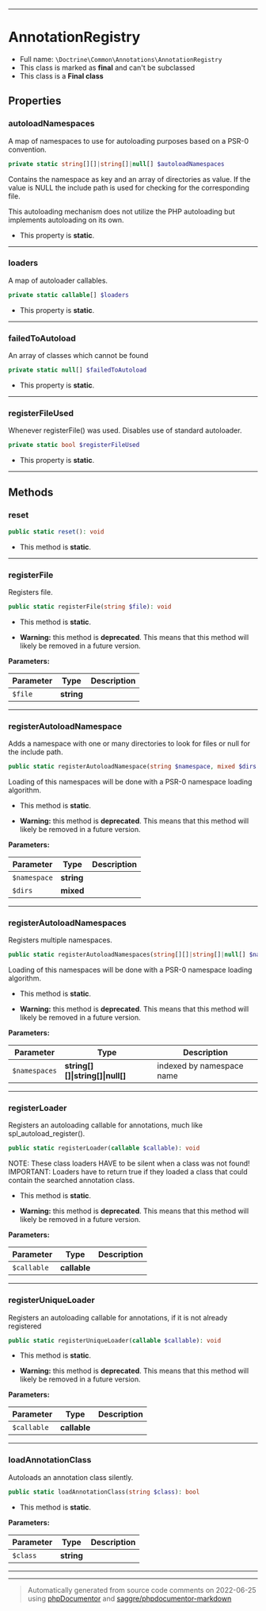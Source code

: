 ***

# AnnotationRegistry





* Full name: `\Doctrine\Common\Annotations\AnnotationRegistry`
* This class is marked as **final** and can't be subclassed
* This class is a **Final class**



## Properties


### autoloadNamespaces

A map of namespaces to use for autoloading purposes based on a PSR-0 convention.

```php
private static string[][]|string[]|null[] $autoloadNamespaces
```

Contains the namespace as key and an array of directories as value. If the value is NULL
the include path is used for checking for the corresponding file.

This autoloading mechanism does not utilize the PHP autoloading but implements autoloading on its own.

* This property is **static**.


***

### loaders

A map of autoloader callables.

```php
private static callable[] $loaders
```



* This property is **static**.


***

### failedToAutoload

An array of classes which cannot be found

```php
private static null[] $failedToAutoload
```



* This property is **static**.


***

### registerFileUsed

Whenever registerFile() was used. Disables use of standard autoloader.

```php
private static bool $registerFileUsed
```



* This property is **static**.


***

## Methods


### reset



```php
public static reset(): void
```



* This method is **static**.







***

### registerFile

Registers file.

```php
public static registerFile(string $file): void
```



* This method is **static**.


* **Warning:** this method is **deprecated**. This means that this method will likely be removed in a future version.



**Parameters:**

| Parameter | Type | Description |
|-----------|------|-------------|
| `$file` | **string** |  |




***

### registerAutoloadNamespace

Adds a namespace with one or many directories to look for files or null for the include path.

```php
public static registerAutoloadNamespace(string $namespace, mixed $dirs = null): void
```

Loading of this namespaces will be done with a PSR-0 namespace loading algorithm.

* This method is **static**.


* **Warning:** this method is **deprecated**. This means that this method will likely be removed in a future version.



**Parameters:**

| Parameter | Type | Description |
|-----------|------|-------------|
| `$namespace` | **string** |  |
| `$dirs` | **mixed** |  |




***

### registerAutoloadNamespaces

Registers multiple namespaces.

```php
public static registerAutoloadNamespaces(string[][]|string[]|null[] $namespaces): void
```

Loading of this namespaces will be done with a PSR-0 namespace loading algorithm.

* This method is **static**.


* **Warning:** this method is **deprecated**. This means that this method will likely be removed in a future version.



**Parameters:**

| Parameter | Type | Description |
|-----------|------|-------------|
| `$namespaces` | **string[][]&#124;string[]&#124;null[]** | indexed by namespace name |




***

### registerLoader

Registers an autoloading callable for annotations, much like spl_autoload_register().

```php
public static registerLoader(callable $callable): void
```

NOTE: These class loaders HAVE to be silent when a class was not found!
IMPORTANT: Loaders have to return true if they loaded a class that could contain the searched annotation class.

* This method is **static**.


* **Warning:** this method is **deprecated**. This means that this method will likely be removed in a future version.



**Parameters:**

| Parameter | Type | Description |
|-----------|------|-------------|
| `$callable` | **callable** |  |




***

### registerUniqueLoader

Registers an autoloading callable for annotations, if it is not already registered

```php
public static registerUniqueLoader(callable $callable): void
```



* This method is **static**.


* **Warning:** this method is **deprecated**. This means that this method will likely be removed in a future version.



**Parameters:**

| Parameter | Type | Description |
|-----------|------|-------------|
| `$callable` | **callable** |  |




***

### loadAnnotationClass

Autoloads an annotation class silently.

```php
public static loadAnnotationClass(string $class): bool
```



* This method is **static**.




**Parameters:**

| Parameter | Type | Description |
|-----------|------|-------------|
| `$class` | **string** |  |




***


***
> Automatically generated from source code comments on 2022-06-25 using [phpDocumentor](http://www.phpdoc.org/) and [saggre/phpdocumentor-markdown](https://github.com/Saggre/phpDocumentor-markdown)
